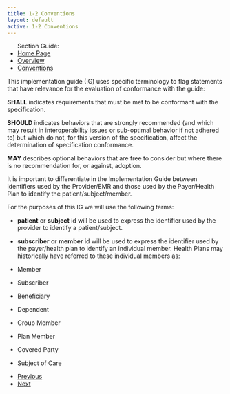 ```yaml
---
title: 1-2 Conventions
layout: default
active: 1-2 Conventions
---
```


<ul id="markdown-toc">
		Section Guide:
  <li><a href="./1_Home_Page.html" id="markdown-toc-homepage">Home Page</a></li>
  <li><a href="./1-1_Overview.html" id="markdown-toc-overview">Overview</a></li>
  <li><a href="./1-2_Conventions.html" id="markdown-toc-conventions">Conventions</a></li>
</ul>
This implementation guide (IG) uses specific terminology to flag statements that have relevance for the evaluation of conformance with the guide:

**SHALL** indicates requirements that must be met to be conformant with the specification.

**SHOULD** indicates behaviors that are strongly recommended (and which may result in interoperability issues or sub-optimal behavior if not adhered to) but which do not, for this version of the specification, affect the determination of specification conformance.

**MAY** describes optional behaviors that are free to consider but where there is no recommendation for, or against, adoption.

It is important to differentiate in the Implementation Guide between identifiers used by the Provider/EMR and those used by the Payer/Health Plan to identify the patient/subject/member.

For the purposes of this IG we will use the following terms:

* **patient** or **subject** id will be used to express the identifier used by the provider to identify a patient/subject.

* **subscriber** or **member** id will be used to express the identifier used by the payer/health plan to identify an individual member. Health Plans may historically have referred to these individual members as:
* Member
* Subscriber
* Beneficiary
* Dependent
* Group Member
* Plan Member
* Covered Party
* Subject of Care


<ul >
   <li><a href="./1-1_Overview.html">Previous</a></li>
  <li><a href="./2_Introduction.html">Next</a></li>
</ul>
